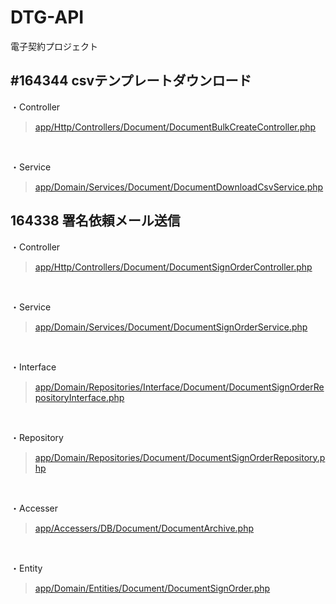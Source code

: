 # DTG-API
電子契約プロジェクト

## #164344 csvテンプレートダウンロード
・Controller
>[app/Http/Controllers/Document/DocumentBulkCreateController.php](https://github.com/genki1117/DTG-API/blob/feature/%23164344/app/Http/Controllers/Document/DocumentBulkCreateController.php)
<br>

・Service
>[app/Domain/Services/Document/DocumentDownloadCsvService.php](https://github.com/genki1117/DTG-API/blob/feature/%23164344/app/Domain/Services/Document/DocumentDownloadCsvService.php)<br>

## 164338 署名依頼メール送信
・Controller
>[app/Http/Controllers/Document/DocumentSignOrderController.php](https://github.com/genki1117/DTG-API/blob/feature/%23164338/app/Http/Controllers/Document/DocumentSignOrderController.php)
<br>

・Service
>[app/Domain/Services/Document/DocumentSignOrderService.php](https://github.com/genki1117/DTG-API/blob/feature/%23164338/app/Domain/Services/Document/DocumentSignOrderService.php)
<br>

・Interface
>[app/Domain/Repositories/Interface/Document/DocumentSignOrderRepositoryInterface.php](https://github.com/genki1117/DTG-API/blob/feature/%23164338/app/Domain/Repositories/Interface/Document/DocumentSignOrderRepositoryInterface.php)
<br>

・Repository
>[app/Domain/Repositories/Document/DocumentSignOrderRepository.php](https://github.com/genki1117/DTG-API/blob/feature/%23164338/app/Domain/Repositories/Document/DocumentSignOrderRepository.php)
<br>

・Accesser
> [app/Accessers/DB/Document/DocumentArchive.php](https://github.com/genki1117/DTG-API/blob/feature/%23164338/app/Accessers/DB/Document/DocumentArchive.php)
<br>

・Entity
>[app/Domain/Entities/Document/DocumentSignOrder.php](https://github.com/genki1117/DTG-API/blob/feature/%23164338/app/Domain/Entities/Document/DocumentSignOrder.php)
